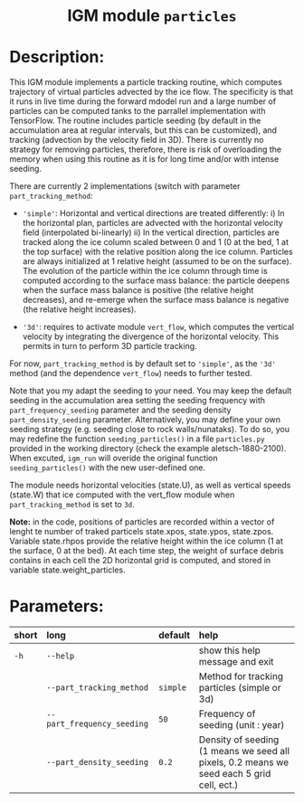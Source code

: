 
### <h1 align="center" id="title">IGM module `particles` </h1>

# Description:

This IGM module implements a particle tracking routine, which computes trajectory of virtual particles advected by the ice flow. The specificity is that it runs in live time during the forward mdodel run and a large number of particles can be computed tanks to the parrallel implementation with TensorFlow. The routine includes particle seeding (by default in the accumulation area at regular intervals, but this can be customized), and tracking (advection by the velocity field in 3D). There is currently no strategy for removing particles, therefore, there is risk of overloading the memory when using this routine as it is for long time and/or with intense seeding.

 There are currently 2 implementations (switch with parameter `part_tracking_method`:

- `'simple'`: Horizontal and vertical directions are treated differently: i) In the horizontal plan, particles are advected with the horizontal velocity field (interpolated bi-linearly) ii) In the vertical direction, particles are tracked along the ice column scaled between 0 and 1 (0 at the bed, 1 at the top surface) with the  relative position along the ice column. Particles are always initialized at 1 relative height (assumed to be on the surface). The evolution of the particle within the ice column through time is computed according to the surface mass balance: the particle deepens when the surface mass balance is positive (the relative height decreases), and re-emerge when the surface mass balance is negative (the relative height increases).

- `'3d'`: requires to activate module `vert_flow`, which computes the vertical velocity by integrating the divergence of the horizontal velocity. This permits in turn to perform 3D particle tracking.

For now, `part_tracking_method` is by default set to  `'simple'`, as the  `'3d'` method (and the dependence `vert_flow`) needs to further tested.

Note that you my adapt the seeding to your need. You may keep the default seeding in the accumulation area setting the seeding frequency with `part_frequency_seeding` parameter and the seeding density `part_density_seeding` parameter. Alternatively, you may define your own seeding strategy (e.g. seeding close to rock walls/nunataks). To do so, you may redefine the function `seeding_particles()` in a file `particles.py` provided in the working directory (check the example aletsch-1880-2100). When excuted, `igm_run` will overide the original function `seeding_particles()` with the new user-defined one.

The module needs horizontal velocities (state.U), as well as vertical speeds (state.W) that ice computed with the vert_flow module when `part_tracking_method` is set to `3d`. 

**Note:** in the code, positions of particles are recorded within a vector of lenght te number of traked particels state.xpos, state.ypos, state.zpos. Variable state.rhpos provide the relative height within the ice column (1 at the surface, 0 at the bed). At each time step, the weight of surface debris contains in each cell the 2D
 horizontal grid is computed, and stored in variable state.weight_particles. 
# Parameters: 


|short|long|default|help|
| :--- | :--- | :--- | :--- |
|`-h`|`--help`||show this help message and exit|
||`--part_tracking_method`|`simple`|Method for tracking particles (simple or 3d)|
||`--part_frequency_seeding`|`50`|Frequency of seeding (unit : year)|
||`--part_density_seeding`|`0.2`|Density of seeding (1 means we seed all pixels, 0.2 means we seed each 5 grid cell, ect.)|
